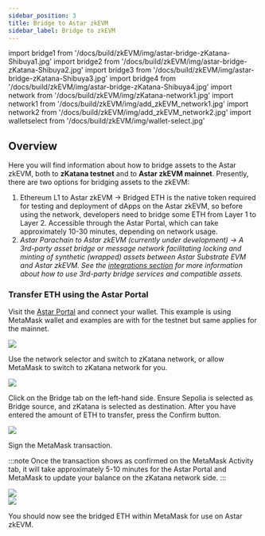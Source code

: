 ```yaml
---
sidebar_position: 3
title: Bridge to Astar zkEVM
sidebar_label: Bridge to zkEVM
---
```


import bridge1 from '/docs/build/zkEVM/img/astar-bridge-zKatana-Shibuya1.jpg'
import bridge2 from '/docs/build/zkEVM/img/astar-bridge-zKatana-Shibuya2.jpg'
import bridge3 from '/docs/build/zkEVM/img/astar-bridge-zKatana-Shibuya3.jpg'
import bridge4 from '/docs/build/zkEVM/img/astar-bridge-zKatana-Shibuya4.jpg'
import network from '/docs/build/zkEVM/img/zKatana-network1.jpg'
import network1 from '/docs/build/zkEVM/img/add_zkEVM_network1.jpg'
import network2 from '/docs/build/zkEVM/img/add_zkEVM_network2.jpg'
import walletselect from '/docs/build/zkEVM/img/wallet-select.jpg'

## Overview

Here you will find information about how to bridge assets to the Astar zkEVM, both to **zKatana testnet** and to **Astar zkEVM mainnet**. Presently, there are two options for bridging assets to the zkEVM:

1. Ethereum L1 to Astar zkEVM -> Bridged ETH is the native token required for testing and deployment of dApps on the Astar zkEVM, so before using the network, developers need to bridge some ETH from Layer 1 to Layer 2. Accessible through the Astar Portal, which can take approximately 10-30 minutes, depending on network usage.
2. _Astar Parachain to Astar zkEVM (currently under development) -> A 3rd-party asset bridge or message network facilitating locking and minting of synthetic (wrapped) assets between Astar Substrate EVM and Astar zkEVM. See the [integrations section](/docs/build/zkEVM/integrations/bridges-relays/) for more information about how to use 3rd-party bridge services and compatible assets._

### Transfer ETH using the Astar Portal

Visit the [Astar Portal](https://portal.astar.network) and connect your wallet. This example is using MetaMask wallet and examples are with for the testnet but same applies for the mainnet.


<div style={{textAlign: 'center'}}>
  <img src={walletselect} style={{width: 400}} />
  </div>


Use the network selector and switch to zKatana network, or allow MetaMask to switch to zKatana network for you.


<div style={{textAlign: 'center'}}>
  <img src={network} style={{width: 400}} />
  </div>


Click on the Bridge tab on the left-hand side. Ensure Sepolia is selected as Bridge source, and zKatana is selected as destination. After you have entered the amount of ETH to transfer, press the Confirm button.


<div style={{textAlign: 'center'}}>
  <img src={bridge2} style={{width: 1000}} />
  </div>


Sign the MetaMask transaction.

:::note
Once the transaction shows as confirmed on the MetaMask Activity tab, it will take approximately 5-10 minutes for the Astar Portal and MetaMask to update your balance on the zKatana network side.
:::


<div style={{textAlign: 'center'}}>
  <img src={bridge3} caption="Confirming" style={{width: 1000}} />
  </div>
<div style={{textAlign: 'center'}}>
  <img src={bridge4} caption="Confirmed" style={{width: 1000}} />
  </div>


  You should now see the bridged ETH within MetaMask for use on Astar zkEVM.
